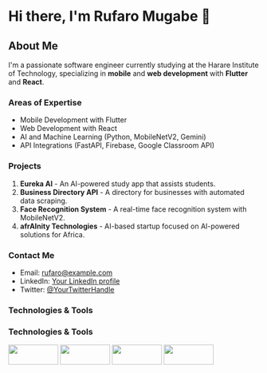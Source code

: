 
# Hi there, I'm Rufaro Mugabe 👋

## About Me
I'm a passionate software engineer currently studying at the Harare Institute of Technology, specializing in **mobile** and **web development** with **Flutter** and **React**.

### Areas of Expertise
- Mobile Development with Flutter
- Web Development with React
- AI and Machine Learning (Python, MobileNetV2, Gemini)
- API Integrations (FastAPI, Firebase, Google Classroom API)

### Projects
1. **Eureka AI** - An AI-powered study app that assists students.
2. **Business Directory API** - A directory for businesses with automated data scraping.
3. **Face Recognition System** - A real-time face recognition system with MobileNetV2.
4. **afrAInity Technologies** - AI-based startup focused on AI-powered solutions for Africa.

### Contact Me
- Email: rufaro@example.com
- LinkedIn: [Your LinkedIn profile](https://www.linkedin.com)
- Twitter: [@YourTwitterHandle](https://twitter.com)

### Technologies & Tools
### Technologies & Tools

<img src="https://img.shields.io/badge/-Python-black?style=flat-square&logo=python" width="100" height="40"/>
<img src="https://img.shields.io/badge/-Dart-blue?style=flat-square&logo=dart" width="100" height="40"/>
<img src="https://img.shields.io/badge/-Flutter-blue?style=flat-square&logo=flutter" width="100" height="40"/>
<img src="https://img.shields.io/badge/-React-black?style=flat-square&logo=react" width="100" height="40"/>

